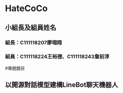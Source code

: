 # HateCoCo
## 小組長及組員姓名
### 組長：C111118207廖翊翔
### 組員：C111118224王裕德、C111118243詹前淳

#專題題目
## 以開源對話模型建構LineBot聊天機器人
